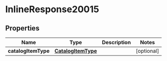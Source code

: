 

# InlineResponse20015

## Properties

Name | Type | Description | Notes
------------ | ------------- | ------------- | -------------
**catalogItemType** | [**CatalogItemType**](CatalogItemType.md) |  |  [optional]



